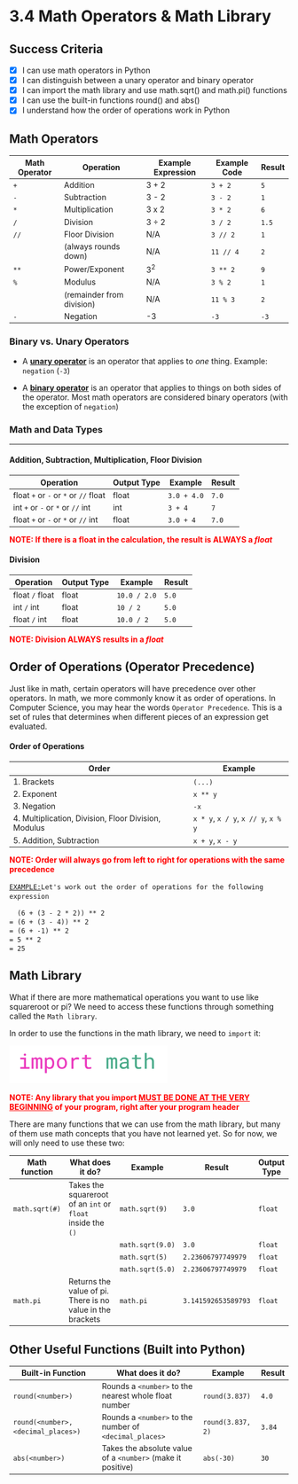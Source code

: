 # 3.4 Math Operators & Math Library

## Success Criteria
- [x] I can use math operators in Python
- [x] I can distinguish between a unary operator and binary operator
- [x] I can import the math library and use math.sqrt() and math.pi() functions
- [x] I can use the built-in functions round() and abs()
- [x] I understand how the order of operations work in Python

## Math Operators

| Math Operator | Operation      | Example Expression | Example Code | Result |
| ------------- | -------------- | ------------------ | ------------ | ------ |
| `+`           | Addition       | 3 + 2              | `3 + 2`      | `5`    |
| `-`           | Subtraction    | 3 - 2              | `3 - 2`      | `1`    |
| `*`           | Multiplication | 3 x 2              | `3 * 2`      | `6`    |
| `/`           | Division       | 3 ÷ 2              | `3 / 2`      | `1.5`  |
| `//`          | Floor Division | N/A                | `3 // 2`     | `1`    |
|               | (always rounds down)  | N/A         | `11 // 4`    | `2`    | 
| `**`          | Power/Exponent | 3<sup>2</sup>      | `3 ** 2`     | `9`    |
| `%`           | Modulus        | N/A                | `3 % 2`      | `1`    |
|               | (remainder from division) | N/A     | `11 % 3`     | `2`    |
| `-`           | Negation       | -3                 | `-3`         | `-3`   |

### Binary vs. Unary Operators
- A <ins>**unary operator**</ins> is an operator that applies to *one* thing. Example: `negation` (`-3`)

- A <ins>**binary operator**</ins> is an operator that applies to things on both sides of the operator. Most math operators are considered binary operators (with the exception of `negation`)


### Math and Data Types
-----
#### Addition, Subtraction, Multiplication, Floor Division
| Operation                             | Output Type | Example     | Result |
| ------------------------------------- | ----------- | ----------- | ------ |
| float `+` or `-` or `*` or `//` float | float       | `3.0 + 4.0` | `7.0`  |
| int `+` or `-` or `*` or `//` int     | int         | `3 + 4`     | `7`    |
| float `+` or `-` or `*` or `//` int   | float       | `3.0 + 4`   | `7.0`  |

<span style="color:red">
<b>
NOTE: If there is a float in the calculation, the result is ALWAYS a <i>float</i>
</b>
</span>

#### Division
| Operation       | Output Type | Example      | Result |
| --------------- | ----------- | ------------ | ------ |
| float `/` float | float       | `10.0 / 2.0` | `5.0`  |
| int `/` int     | float       | `10 / 2`     | `5.0`  |
| float `/` int   | float       | `10.0 / 2`   | `5.0`  |

<span style="color:red">
<b>
NOTE: Division ALWAYS results in a <i>float</i>
</b>
</span>

## Order of Operations (Operator Precedence)
Just like in math, certain operators will have precedence over other operators. In math, we more commonly know it as order of operations. In Computer Science, you may hear the words `Operator Precedence`. This is a set of rules that determines when different pieces of an expression get evaluated.

#### Order of Operations
| Order                                                | Example                             |
| ---------------------------------------------------- | ----------------------------------- |
| 1. Brackets                                          | `(...)`                             |
| 2. Exponent                                          | `x ** y`                            |
| 3. Negation                                          | `-x`                                |
| 4. Multiplication, Division, Floor Division, Modulus | `x * y`, `x / y`, `x // y`, `x % y` |
| 5. Addition, Subtraction                             | `x + y`, `x - y`                    |

<span style="color:red">
<b>
NOTE: Order will always go from left to right for operations with the same precedence
</b>
</span>

<br>

<ins>```EXAMPLE:```</ins>```Let's work out the order of operations for the following expression```
```
  (6 + (3 - 2 * 2)) ** 2
= (6 + (3 - 4)) ** 2
= (6 + -1) ** 2
= 5 ** 2
= 25 
``` 

## Math Library
What if there are more mathematical operations you want to use like squareroot or pi?
We need to access these functions through something called the `Math library`.

In order to use the functions in the math library, we need to `import` it:

![import_math](import_math.png)

<span style="color:red">
<b>
NOTE: Any library that you import <ins>MUST BE DONE AT THE VERY BEGINNING</ins> of your program, right after your program header
</b>
</span>

There are many functions that we can use from the math library, but many of them use math concepts that you have not learned yet. So for now, we will only need to use these two:

| Math function  | What does it do?                                            | Example          | Result             | Output Type |
| -------------- | ----------------------------------------------------------- | ---------------- | ------------------ | ----------- |
| `math.sqrt(#)` | Takes the squareroot of an `int` or `float` inside the `()` | `math.sqrt(9)`   | `3.0`              | `float`     |
|                |                                                             | `math.sqrt(9.0)` | `3.0`              | `float`     |
|                |                                                             | `math.sqrt(5)`   | `2.23606797749979` | `float`     |
|                |                                                             | `math.sqrt(5.0)` | `2.23606797749979` | `float`     |
| `math.pi`    | Returns the value of pi. There is no value in the brackets    | `math.pi  `      | `3.141592653589793`| `float`     |

## Other Useful Functions (Built into Python)
| Built-in Function                   | What does it do?                                            | Example            | Result |
| ----------------------------------- | ----------------------------------------------------------- | ------------------ | ------ |
| `round(<number>)`                   | Rounds a `<number>` to the nearest whole float number       | `round(3.837)`     | `4.0`  |
| `round(<number>, <decimal_places>)` | Rounds a `<number>` to the number of `<decimal_places>`     | `round(3.837, 2)`  | `3.84` |
| `abs(<number>)`                     | Takes the absolute value of a `<number>` (make it positive) | `abs(-30)`         | `30`   |